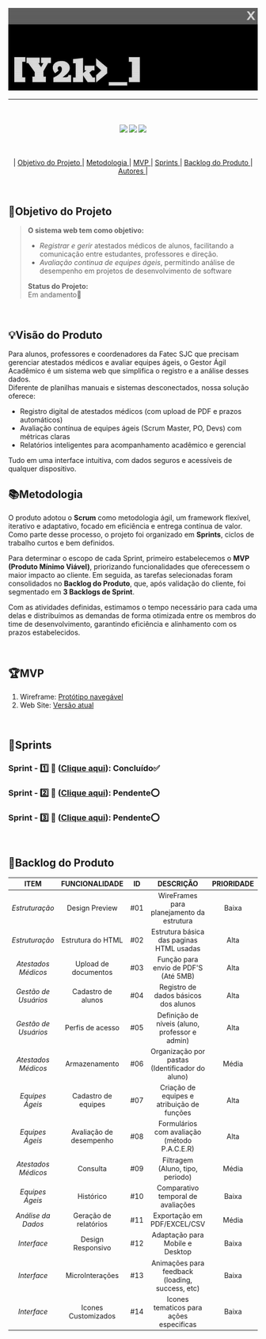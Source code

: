 <p align='center'>
  <img src='assets\banner2.jpg'>
<br>
<hr>
<br>
<h4 align="center">
  <a href="https://www.figma.com" target="_blank"><img src="https://img.shields.io/badge/-Figma-%23E4405F?style=for-the-badge&logo=Figma&logoColor=white" target="_blank"></a>  <a href="https://www.python.org/downloads/release/python-370/" target="_blank"><img src="https://img.shields.io/badge/-Python-%2388CE?style=for-the-badge&logo=Python&logoColor=white" target="_blank"></a> <a href="https://code.visualstudio.com" target="_blank"><img src="https://img.shields.io/badge/-Visual Studio Code-%2384CE?style=for-the-badge&logo=Visual Studio Code&logoColor=white" target="_blank"></a>
</h4>

<br>
<p align="center">
    |
  <a href ="#objetivo-do-projeto">  Objetivo do Projeto </a>  |     
  <a href ="#metodologia"> Metodologia </a>  |
  <a href ="#mvp"> MVP </a>  |
  <a href ="#sprints"> Sprints </a>  |
  <a href ="#backlog-do-produto"> Backlog do Produto </a>  | 
  <a href ="#autores"> Autores </a>  |
</p>
</br>

## 📌Objetivo do Projeto
> **O sistema web tem como objetivo:**
>- *Registrar e gerir* atestados médicos de alunos, facilitando a comunicação entre estudantes, professores e direção.
>- *Avaliação continua de equipes ágeis*, permitindo análise de desempenho em projetos de desenvolvimento de software
>
> **Status do Projeto:**<br>
>Em andamento🔄️
<br> 

## 💡Visão do Produto
Para alunos, professores e coordenadores da Fatec SJC que precisam gerenciar atestados médicos e avaliar equipes ágeis, o Gestor Ágil Acadêmico é um sistema web que simplifica o registro e a análise desses dados.<br>
Diferente de planilhas manuais e sistemas desconectados, nossa solução oferece:<br>
- Registro digital de atestados médicos (com upload de PDF e prazos automáticos)<br>
- Avaliação contínua de equipes ágeis (Scrum Master, PO, Devs) com métricas claras<br>
- Relatórios inteligentes para acompanhamento acadêmico e gerencial

Tudo em uma interface intuitiva, com dados seguros e acessíveis de qualquer dispositivo.
<br>

## 📚Metodologia

O produto adotou o **Scrum** como metodologia ágil, um framework flexível, iterativo e adaptativo, focado em eficiência e entrega contínua de valor. Como parte desse processo, o projeto foi organizado em **Sprints**, ciclos de trabalho curtos e bem definidos.

Para determinar o escopo de cada Sprint, primeiro estabelecemos o **MVP (Produto Mínimo Viável)**, priorizando funcionalidades que oferecessem o maior impacto ao cliente. Em seguida, as tarefas selecionadas foram consolidados no **Backlog do Produto**, que, após validação do cliente, foi segmentado em **3 Backlogs de Sprint**.

Com as atividades definidas, estimamos o tempo necessário para cada uma delas e distribuímos as demandas de forma otimizada entre os membros do time de desenvolvimento, garantindo eficiência e alinhamento com os prazos estabelecidos.

<br>

## 🏆**MVP**

1. Wireframe: [Protótipo navegável](https://www.figma.com/proto/Ox8KcNvkylAJDsWbpvBEIQ/COVID-longa?node-id=7-18&scaling=min-zoom&page-id=0%3A1&starting-point-node-id=7%3A18)
2. Web Site: [Versão atual](Docs/video)



<br>

## 📅Sprints 

### Sprint - 1️⃣ 🎯 ([Clique aqui](/Docs/Sprints/Sprint1)):  Concluído✅

### Sprint - 2️⃣ 🎯 ([Clique aqui](/Docs/Sprints/Sprint2)):  Pendente⭕

### Sprint - 3️⃣ 🎯 ([Clique aqui](/Docs/Sprints/Sprint3)):  Pendente⭕
<br>

## 🌱Backlog do Produto

|  ITEM                |  FUNCIONALIDADE         | ID  |  DESCRIÇÃO                                         | PRIORIDADE | SPRINT |
|:--------------------:|:-----------------------:|:---:|:--------------------------------------------------:|:----------:|:------:|
| *Estruturação*       | Design Preview          | #01 | WireFrames para planejamento da estrutura          | Baixa      | 1      |
| *Estruturação*       | Estrutura do HTML       | #02 | Estrutura básica das paginas HTML usadas           | Alta       | 1      |
| *Atestados Médicos*  | Upload de documentos    | #03 | Função para envio de PDF'S (Até 5MB)               | Alta       | 1      |
| *Gestão de Usuários* | Cadastro de alunos      | #04 | Registro de dados básicos dos alunos               | Alta       | 2      |
| *Gestão de Usuários* | Perfis de acesso        | #05 | Definição de níveis (aluno, professor e admin)     | Alta       | 2      |
| *Atestados Médicos*  | Armazenamento           | #06 | Organização por pastas (Identificador do aluno)    | Média      | 2      |
| *Equipes Ágeis*      | Cadastro de equipes     | #07 | Criação de equipes e atribuição de funções         | Alta       | 2      |
| *Equipes Ágeis*      | Avaliação de desempenho | #08 | Formulários com avaliação (método P.A.C.E.R)       | Alta       | 2      |
| *Atestados Médicos*  | Consulta                | #09 | Filtragem (Aluno, tipo, periodo)                   | Média      | 3      |
| *Equipes Ágeis*      | Histórico               | #10 | Comparativo temporal de avaliações                 | Baixa      | 3      |
| *Análise da Dados*   | Geração de relatórios   | #11 | Exportação em PDF/EXCEL/CSV                        | Média      | 3      |
| *Interface*          | Design Responsivo       | #12 | Adaptação para Mobile e Desktop                    | Baixa      | 3      |
| *Interface*          | MicroInterações         | #13 | Animações para feedback (loading, success, etc)    | Baixa      | 3      |
| *Interface*          | Icones Customizados     | #14 | Icones tematicos para ações especificas            | Baixa      | 3      |

